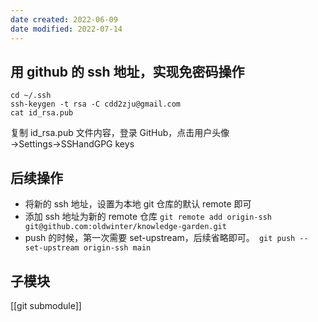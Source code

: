 ```yaml
---
date created: 2022-06-09
date modified: 2022-07-14
---
```


## 用 github 的 ssh 地址，实现免密码操作

```
cd ~/.ssh
ssh-keygen -t rsa -C cdd2zju@gmail.com
cat id_rsa.pub
```

复制 id_rsa.pub 文件内容，登录 GitHub，点击用户头像→Settings→SSHandGPG keys

## 后续操作

- 将新的 ssh 地址，设置为本地 git 仓库的默认 remote 即可
- 添加 ssh 地址为新的 remote 仓库 `git remote add origin-ssh git@github.com:oldwinter/knowledge-garden.git`
- push 的时候，第一次需要 set-upstream，后续省略即可。` git push --set-upstream origin-ssh main`

## 子模块

[[git submodule]]
